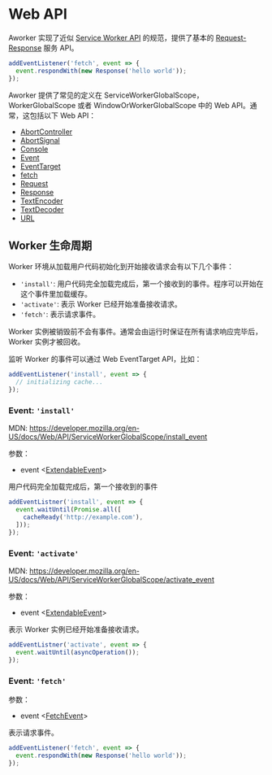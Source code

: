 # Web API

Aworker 实现了近似 [Service Worker API][] 的规范，提供了基本的 [Request-Response][] 服务 API。

```js
addEventListener('fetch', event => {
  event.respondWith(new Response('hello world'));
});
```

Aworker 提供了常见的定义在 ServiceWorkerGlobalScope，WorkerGlobalScope 或者 WindowOrWorkerGlobalScope 中的 Web API。通常，这包括以下 Web API：

- [AbortController](https://developer.mozilla.org/en-US/docs/Web/API/AbortController)
- [AbortSignal](https://developer.mozilla.org/en-US/docs/Web/API/AbortSignal)
- [Console](https://developer.mozilla.org/en-US/docs/Web/API/Console)
- [Event](https://developer.mozilla.org/en-US/docs/Web/API/Event)
- [EventTarget](https://developer.mozilla.org/en-US/docs/Web/API/EventTarget)
- [fetch](https://developer.mozilla.org/en-US/docs/Web/API/WindowOrWorkerGlobalScope/fetch)
- [Request](https://developer.mozilla.org/en-US/docs/Web/API/Request)
- [Response](https://developer.mozilla.org/en-US/docs/Web/API/Response)
- [TextEncoder](https://developer.mozilla.org/en-US/docs/Web/API/TextEncoder)
- [TextDecoder](https://developer.mozilla.org/en-US/docs/Web/API/TextDecoder)
- [URL](https://developer.mozilla.org/en-US/docs/Web/API/URL_API)

## Worker 生命周期

Worker 环境从加载用户代码初始化到开始接收请求会有以下几个事件：

- `'install'`: 用户代码完全加载完成后，第一个接收到的事件。程序可以开始在这个事件里加载缓存。
- `'activate'`: 表示 Worker 已经开始准备接收请求。
- `'fetch'`: 表示请求事件。

Worker 实例被销毁前不会有事件。通常会由运行时保证在所有请求响应完毕后，Worker 实例才被回收。

监听 Worker 的事件可以通过 Web EventTarget API，比如：

```js
addEventListener('install', event => {
  // initializing cache...
});
```

### Event: `'install'`
MDN: https://developer.mozilla.org/en-US/docs/Web/API/ServiceWorkerGlobalScope/install_event

参数：
- event <[ExtendableEvent][]>

用户代码完全加载完成后，第一个接收到的事件

```js
addEventListner('install', event => {
  event.waitUntil(Promise.all([
    cacheReady('http://example.com'),
  ]));
});
```

### Event: `'activate'`
MDN: https://developer.mozilla.org/en-US/docs/Web/API/ServiceWorkerGlobalScope/activate_event

参数：
- event <[ExtendableEvent][]>

表示 Worker 实例已经开始准备接收请求。

```js
addEventListner('activate', event => {
  event.waitUntil(asyncOperation());
});
```

### Event: `'fetch'`

参数：
- event <[FetchEvent][]>

表示请求事件。

```js
addEventListener('fetch', event => {
  event.respondWith(new Response('hello world'));
});
```

[ExtendableEvent]: https://developer.mozilla.org/en-US/docs/Web/API/ExtendableEvent
[FetchEvent]: https://developer.mozilla.org/en-US/docs/Web/API/FetchEvent
[Service Worker API]: https://www.w3.org/TR/service-workers/
[Request-Response]: https://www.w3.org/TR/service-workers/#fetchevent
